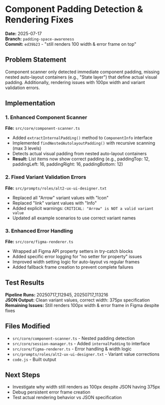 # Component Padding Detection & Rendering Fixes
**Date:** 2025-07-17  
**Branch:** `padding-space-awareness`  
**Commit:** `ed39b23` - "still renders 100 width & error frame on top"

## Problem Statement
Component scanner only detected immediate component padding, missing nested auto-layout containers (e.g., "State layer") that define actual visual padding. Additionally, rendering issues with 100px width and variant validation errors.

## Implementation

### 1. Enhanced Component Scanner
**File:** `src/core/component-scanner.ts`
- Added `extractInternalPadding()` method to `ComponentInfo` interface
- Implemented `findNestedAutolayoutPadding()` with recursive scanning (max 3 levels)
- Detects actual visual padding from nested auto-layout containers
- **Result:** List items now show correct padding (e.g., paddingTop: 12, paddingLeft: 16, paddingRight: 16, paddingBottom: 12)

### 2. Fixed Variant Validation Errors
**File:** `src/prompts/roles/alt2-ux-ui-designer.txt`
- Replaced all "Arrow" variant values with "Icon" 
- Replaced "link" variant values with "Info"
- Added explicit warnings: `CRITICAL: "Arrow" is NOT a valid variant value`
- Updated all example scenarios to use correct variant names

### 3. Enhanced Error Handling
**File:** `src/core/figma-renderer.ts`
- Wrapped all Figma API property setters in try-catch blocks
- Added specific error logging for "no setter for property" issues
- Improved width setting logic for auto-layout vs regular frames
- Added fallback frame creation to prevent complete failures

## Test Results
**Pipeline Runs:** 20250717_112945, 20250717_113216  
**JSON Output:** Clean variant values, correct width: 375px specification  
**Remaining Issues:** Still renders 100px width & error frame in Figma despite fixes

## Files Modified
- `src/core/component-scanner.ts` - Nested padding detection
- `src/core/session-manager.ts` - Added `internalPadding` to interface
- `src/core/figma-renderer.ts` - Error handling & width logic
- `src/prompts/roles/alt2-ux-ui-designer.txt` - Variant value corrections
- `code.js` - Built output

## Next Steps
- Investigate why width still renders as 100px despite JSON having 375px
- Debug persistent error frame creation
- Test actual rendering behavior vs JSON specification